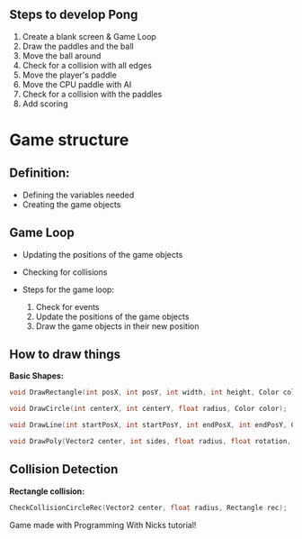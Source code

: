 ## Steps to develop Pong
1. Create a blank screen & Game Loop
1. Draw the paddles and the ball
1. Move the ball around
1. Check for a collision with all edges
1. Move the player's paddle
1. Move the CPU paddle with AI
1. Check for a collision with the paddles
1. Add scoring

# Game structure
## Definition:
- Defining the variables needed
- Creating the game objects
## Game Loop
- Updating the positions of the game objects
- Checking for collisions

- Steps for the game loop:
    1. Check for events
    1. Update the positions of the game objects
    1. Draw the game objects in their new position

## How to draw things

**Basic Shapes:**
```c++
void DrawRectangle(int posX, int posY, int width, int height, Color color);

void DrawCircle(int centerX, int centerY, float radius, Color color);

void DrawLine(int startPosX, int startPosY, int endPosX, int endPosY, Color, color);

void DrawPoly(Vector2 center, int sides, float radius, float rotation, Color color);
```

## Collision Detection
**Rectangle collision:**
```c++
CheckCollisionCircleRec(Vector2 center, float radius, Rectangle rec);
```

Game made with Programming With Nicks tutorial!